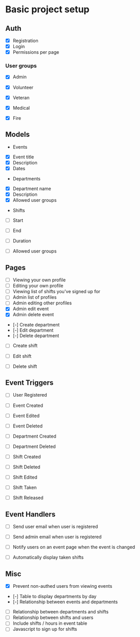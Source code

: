 # Basic project setup

## Auth
- [x] Registration
- [x] Login
- [x] Permissions per page

### User groups
- [x] Admin
- [x] Volunteer
- [x] Veteran
- [x] Medical
- [x] Fire


## Models
- Events
 - [x] Event title
 - [x] Description
 - [x] Dates

- Departments
 - [x] Department name
 - [x] Description
 - [x] Allowed user groups
 
- Shifts
 - [ ] Start
 - [ ] End
 - [ ] Duration
 - [ ] Allowed user groups


## Pages
- [ ] Viewing your own profile
- [ ] Editing your own profile
- [ ] Viewing list of shifts you've signed up for
- [ ] Admin list of profiles
- [ ] Admin editing other profiles
- [x] Admin edit event
- [x] Admin delete event
- [-] Create department
- [-] Edit department
- [-] Delete department
- [ ] Create shift
- [ ] Edit shift
- [ ] Delete shift


## Event Triggers
- [ ] User Registered
- [ ] Event Created
- [ ] Event Edited
- [ ] Event Deleted
- [ ] Department Created
- [ ] Department Deleted
- [ ] Shift Created
- [ ] Shift Deleted
- [ ] Shift Edited
- [ ] Shift Taken
- [ ] Shift Released


## Event Handlers
- [ ] Send user email when user is registered
- [ ] Send admin email when user is registered
- [ ] Notify users on an event page when the event is changed
- [ ] Automatically display taken shifts


## Misc
- [x] Prevent non-authed users from viewing events
- [-] Table to display departments by day
- [-] Relationship between events and departments
- [ ] Relationship between departments and shifts
- [ ] Relationship between shifts and users
- [ ] Include shifts / hours in event table
- [ ] Javascript to sign up for shifts
